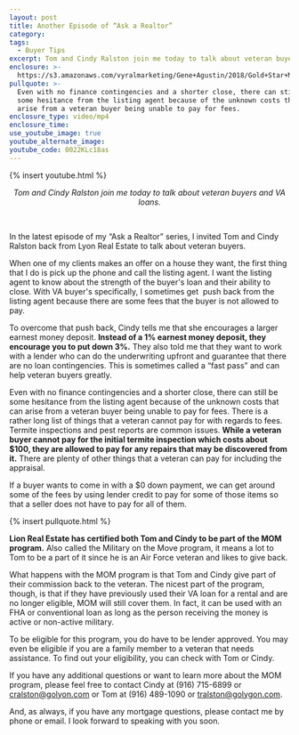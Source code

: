 ```yaml
---
layout: post
title: Another Episode of “Ask a Realtor”
category:
tags:
  - Buyer Tips
excerpt: Tom and Cindy Ralston join me today to talk about veteran buyers and VA loans.
enclosure: >-
  https://s3.amazonaws.com/vyralmarketing/Gene+Agustin/2018/Gold+Star+Mortgage+Financial-+veteran+buyers.mp4
pullquote: >-
  Even with no finance contingencies and a shorter close, there can still be
  some hesitance from the listing agent because of the unknown costs that can
  arise from a veteran buyer being unable to pay for fees.
enclosure_type: video/mp4
enclosure_time:
use_youtube_image: true
youtube_alternate_image:
youtube_code: 0022KLc18as
---
```


{% insert youtube.html %}

<p style="text-align: center;"><em>Tom and Cindy Ralston join me today to talk about veteran buyers and VA loans.</em></p>

<center>&nbsp;</center>

In the latest episode of my “Ask a Realtor” series, I invited Tom and Cindy Ralston back from Lyon Real Estate to talk about veteran buyers.

When one of my clients makes an offer on a house they want, the first thing that I do is pick up the phone and call the listing agent. I want the listing agent to know about the strength of the buyer's loan and their ability to close. With VA buyer's specifically, I sometimes get &nbsp;push back from the listing agent because there are some fees that the buyer is not allowed to pay.

To overcome that push back, Cindy tells me that she encourages a larger earnest money deposit. **Instead of a 1% earnest money deposit, they encourage you to put down 3%.** They also told me that they want to work with a lender who can do the underwriting upfront and guarantee that there are no loan contingencies. This is sometimes called a “fast pass” and can help veteran buyers greatly.

Even with no finance contingencies and a shorter close, there can still be some hesitance from the listing agent because of the unknown costs that can arise from a veteran buyer being unable to pay for fees. There is a rather long list of things that a veteran cannot pay for with regards to fees. Termite inspections and pest reports are common issues. **While a veteran buyer cannot pay for the initial termite inspection which costs about $100, they are allowed to pay for any repairs that may be discovered from it.** There are plenty of other things that a veteran can pay for including the appraisal.

If a buyer wants to come in with a $0 down payment, we can get around some of the fees by using lender credit to pay for some of those items so that a seller does not have to pay for all of them.

{% insert pullquote.html %}

**Lion Real Estate has certified both Tom and Cindy to be part of the MOM program.** Also called the Military on the Move program, it means a lot to Tom to be a part of it since he is an Air Force veteran and likes to give back.

What happens with the MOM program is that Tom and Cindy give part of their commission back to the veteran. The nicest part of the program, though, is that if they have previously used their VA loan for a rental and are no longer eligible, MOM will still cover them. In fact, it can be used with an FHA or conventional loan as long as the person receiving the money is active or non-active military.

To be eligible for this program, you do have to be lender approved. You may even be eligible if you are a family member to a veteran that needs assistance. To find out your eligibility, you can check with Tom or Cindy.

If you have any additional questions or want to learn more about the MOM program, please feel free to contact Cindy at (916) 715-6899 or cralston@golyon.com or Tom at (916) 489-1090 or tralston@golygon.com.

And, as always, if you have any mortgage questions, please contact me by phone or email. I look forward to speaking with you soon.